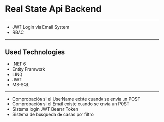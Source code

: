 # Real State Api Backend
---


- JWT Login via Email System
- RBAC 



--- 
## Used Technologies

- .NET 6
- Entity Framwork
- LINQ
- JWT
- MS-SQL


---

- Comprobación si el UserName existe cuando se envia un POST
- Comprobación si el Email existe cuando se envia un POST
- Sistema login JWT Bearer Token
- Sistema de busqueda de casas por filtro

